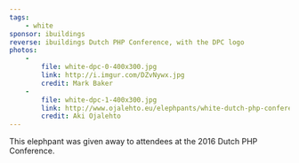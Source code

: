 ```yaml
---
tags:
    - white
sponsor: ibuildings
reverse: ibuildings Dutch PHP Conference, with the DPC logo
photos:
    -
        file: white-dpc-0-400x300.jpg
        link: http://i.imgur.com/DZvNywx.jpg
        credit: Mark Baker
    -
        file: white-dpc-1-400x300.jpg
        link: http://www.ojalehto.eu/elephpants/white-dutch-php-conference-0.jpg
        credit: Aki Ojalehto
---
```

This elephpant was given away to attendees at the 2016 Dutch PHP Conference.
